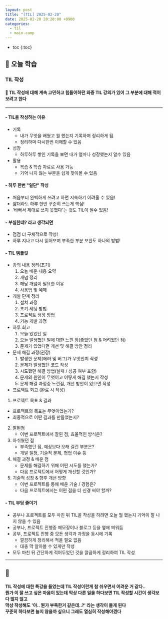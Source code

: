 ```yaml
---
layout: post
title: "[TIL] 2025-02-20"
date: 2025-02-20 20:20:00 +0900
categories: 
  - til
  - main-camp
---
```


* toc
{:toc}

## 📖 오늘 학습
### TIL 작성

<h4> 📃 TIL 작성에 대해 계속 고민하고 힘들어하던 와중 TIL 강의가 있어 그 부분에 대해 적어보려고 한다 </h4>

---

#### - TIL을 작성하는 이유
- 기록
  - 내가 무엇을 배웠고 뭘 했는지 기록하며 정리하게 됨
  - 정리하며 다시한번 이해할 수 있음
- 성장
  - 하루하루 쌓인 기록을 보면 내가 얼마나 성장했는지 알수 있음
- 활용
  - 복습 & 학습 자료로 사용 가능
  - 기억 나지 않는 부분을 쉽게 찾아볼 수 있음

#### - 하루 한번 "일단" 작성
- 처음부터 완벽하게 쓰려고 하면 지속하기 어려울 수 있음!
- 짧더라도 하루 한번 꾸준히 쓰는게 핵심!
- '바빠서 제대로 쓰지 못했다'는 것도 TIL이 될수 있음!

#### - 부실한데? 라고 생각되면
- 점점 더 구체적으로 작성!
- 하루 지나고 다시 읽어보며 부족한 부분 보완도 하나의 방법!

#### - TIL 템플릿
- 강의 내용 정리(초기)
  1. 오늘 배운 내용 요약
  2. 개념 정리
  3. 해당 개념이 필요한 이유
  4. 사용법 및 예제
- 개발 단계 정리
  1. 설치 과정
  2. 초기 세팅 방법
  3. 프로젝트 생성 방법
  4. 기능 개발 과정
- 하루 회고
  1. 오늘 있었던 일
  2. 오늘 발생했던 일에 대한 느낀 점(좋았던 점 & 어려웠던 점)
  3. 문제가 있었다면 개선 및 해결 방안 정리
- 문제 해결 과정(권장)
  1. 발생한 문제(에러 및 버그)가 무엇인지 작성
  2. 문제가 발생했던 코드 작성
  3. 시도했던 해결 방법(실패 / 성공 여부 포함)
  4. 문제의 원인이 무엇이고 어떻게 해결 했는지 작성
  5. 문제 해결 과정중 느낀점, 개선 방안이 있으면 작성
- 프로젝트 회고 (완료 시 작성)
1. 프로젝트 목표 & 결과
  - 프로젝트의 목표는 무엇이었는가?
  - 최종적으로 어떤 결과를 만들었는지?
2. 잘된점
   - 이번 프로젝트에서 잘된 점, 효율적인 방식은?
3. 아쉬웠던 점
   - 부족했던 점, 예상보다 오래 걸린 부분은?
   - 개발 일정, 기술적 문제, 협업 이슈 등
4. 해결 과정 & 배운 점
   - 문제를 해결하기 위해 어떤 시도를 했는가?
   - 다음 프로젝트에서 어떻게 개선할 것인가?
5. 기술적 성장 & 향후 개선 방향
   - 이번 프로젝트를 통해 배운 기술 / 경험은?
   - 다음 프로젝트에서는 어떤 점을 더 신경 써야 할까?

#### - TIL 부담 줄이기
- 공부나 프로젝트를 모두 마친 뒤 TIL을 작성을 하려면 오늘 뭘 했는지 기억이 잘 나지 않을 수 있음
- 공부나, 프로젝트 진행중 메모장이나 블로그 등을 옆에 띄워둠
- 공부, 프로젝트 진행 중 모든 생각과 과정을 동시에 기록
  - 깔끔하게 정리해서 적을 필요 없음
  - 대충 막 알아볼 수 있게만 작성
- 모두 마친 뒤 간단하게 적어두었던 것을 깔끔하게 정리하여 TIL 작성

---

<h2> 💬 </h2>

<h4> TIL 작성에 대한 특강을 들었는데 TIL 작성이란게 참 쉬우면서 어려운 거 같다.. <br>
뭔가 이 잘 쓰고 싶은 마음이 있는데 막상 다른 일을 하다보면 TIL 작성할 시간이 생각보다 많지 않고 <br>
막상 작성해도 '아.. 뭔가 부족한거 같은데..?' 라는 생각이 들게 된다 <br>
꾸준히 하다보면 늘지 않을까 싶으니 그래도 열심히 작성해야겠다 </h4>

